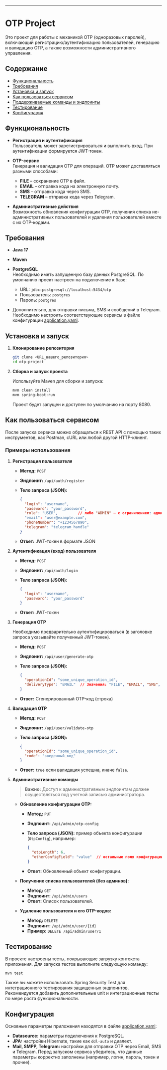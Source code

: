 
---

# OTP Project

Это проект для работы с механикой OTP (одноразовых паролей), включающий регистрацию/аутентификацию пользователей, генерацию и валидацию OTP, а также возможности административного управления.

## Содержание

- [Функциональность](#функциональность)
- [Требования](#требования)
- [Установка и запуск](#установка-и-запуск)
- [Как пользоваться сервисом](#как-пользоваться-сервисом)
- [Поддерживаемые команды и эндпоинты](#поддерживаемые-команды-и-эндпоинты)
- [Тестирование](#тестирование)
- [Конфигурация](#конфигурация)

## Функциональность

- **Регистрация и аутентификация**  
  Пользователь может зарегистрироваться и выполнить вход. При аутентификации формируется JWT-токен.

- **OTP-сервис**  
  Генерация и валидация OTP для операций. OTP может доставляться разными способами:
    - **FILE** – сохранение OTP в файл.
    - **EMAIL** – отправка кода на электронную почту.
    - **SMS** – отправка кода через SMS.
    - **TELEGRAM** – отправка кода через Telegram.

- **Административные действия**  
  Возможность обновления конфигурации OTP, получения списка не-административных пользователей и удаления пользователей вместе с их OTP-кодами.

## Требования

- **Java 17**
- **Maven**
- **PostgreSQL**  
  Необходимо иметь запущенную базу данных PostgreSQL. По умолчанию проект настроен на подключение к базе:
    - URL: `jdbc:postgresql://localhost:5434/otp`
    - Пользователь: `postgres`
    - Пароль: `postgres`

- Дополнительно, для отправки письма, SMS и сообщений в Telegram. Необходимо настроить соответствующие сервисы в файле конфигурации [application.yaml](./src/main/resources/application.yaml).

## Установка и запуск

1. **Клонирование репозитория**

   ```bash
   git clone <URL_вашего_репозитория>
   cd otp-project
   ```

2. **Сборка и запуск проекта**

   Используйте Maven для сборки и запуска:

   ```bash
   mvn clean install
   mvn spring-boot:run
   ```

   Проект будет запущен и доступен по умолчанию на порту 8080.

## Как пользоваться сервисом

После запуска сервиса можно обращаться к REST API с помощью таких инструментов, как Postman, cURL или любой другой HTTP-клиент.

### Примеры использования

1. **Регистрация пользователя**

    - **Метод:** `POST`
    - **Эндпоинт:** `/api/auth/register`
    - **Тело запроса (JSON):**

      ```json
      {
        "login": "username",
        "password": "your_password",
        "role": "USER",         // либо "ADMIN" — с ограничением: администратор может быть только один
        "email": "user@example.com",
        "phoneNumber": "+1234567890",
        "telegram": "telegram_handle"
      }
      ```

    - **Ответ:** JWT-токен в формате JSON

2. **Аутентификация (вход) пользователя**

    - **Метод:** `POST`
    - **Эндпоинт:** `/api/auth/login`
    - **Тело запроса (JSON):**

      ```json
      {
        "login": "username",
        "password": "your_password"
      }
      ```

    - **Ответ:** JWT-токен

3. **Генерация OTP**

   Необходимо предварительно аутентифицироваться (в заголовке запроса указывайте полученный JWT-токен).

    - **Метод:** `POST`
    - **Эндпоинт:** `/api/user/generate-otp`
    - **Тело запроса (JSON):**

      ```json
      {
        "operationId": "some_unique_operation_id",
        "deliveryType": "EMAIL"  // Значения: "FILE", "EMAIL", "SMS", "TELEGRAM"
      }
      ```

    - **Ответ:** Сгенерированный OTP-код (строка)

4. **Валидация OTP**

    - **Метод:** `POST`
    - **Эндпоинт:** `/api/user/validate-otp`
    - **Тело запроса (JSON):**

      ```json
      {
        "operationId": "some_unique_operation_id",
        "code": "введенный_код"
      }
      ```

    - **Ответ:** `true` если валидация успешна, иначе `false`.

5. **Административные команды**

   > **Важно:** Доступ к административным эндпоинтам должен осуществляться под учетной записью администратора.

    - **Обновление конфигурации OTP:**

        - **Метод:** `PUT`
        - **Эндпоинт:** `/api/admin/otp-config`
        - **Тело запроса (JSON):** пример объекта конфигурации (`OtpConfig`), например:

          ```json
          {
            "otpLength": 6,
            "otherConfigField": "value"  // остальные поля конфигурации, если имеются
          }
          ```

        - **Ответ:** Обновленный объект конфигурации.

    - **Получение списка пользователей (без админов):**

        - **Метод:** `GET`
        - **Эндпоинт:** `/api/admin/users`
        - **Ответ:** Список пользователей.

    - **Удаление пользователя и его OTP-кодов:**

        - **Метод:** `DELETE`
        - **Эндпоинт:** `/api/admin/user/{id}`
        - **Пример:** `DELETE /api/admin/user/1`

## Тестирование

В проекте настроены тесты, покрывающие загрузку контекста приложения. Для запуска тестов выполните следующую команду:

```bash
mvn test
```

Также вы можете использовать Spring Security Test для интеграционного тестирования защищенных эндпоинтов. Рекомендуется добавить дополнительные unit и интеграционные тесты по мере роста функциональности.

## Конфигурация

Основные параметры приложения находятся в файле [application.yaml](./src/main/resources/application.yaml):

- **Datasource:** параметры подключения к PostgreSQL.
- **JPA:** настройки Hibernate, такие как `ddl-auto` и диалект.
- **Mail, SMPP, Telegram:** настройки для отправки OTP через Email, SMS и Telegram. Перед запуском сервиса убедитесь, что данные параметры корректно заполнены (например, логин, пароль, токен и прочее).

